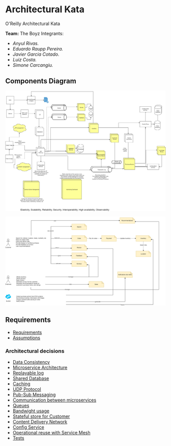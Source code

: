 # Architectural Kata
O'Reilly Architectural Kata

**Team:** The Boyz
Integrants: 
* _Anyul Rivas._
* _Eduardo Raupp Pereira._
* _Javier Garcia Cotado._
* _Luiz Costa._
* _Simone Carcangiu._

## Components Diagram
![Components Diagram](Components-Diagram.jpg "Actor Workflow")

![Actor Workflow](actor-workflow.png "Actor Workflow")

## Requirements
* [Requirements](requirements.md)
* [Assumptions](assumptions.md)

### Architectural decisions

* [Data Consistency](ADR1-data-consistency.md)
* [Microservice Architecture](ADR2-microservices-architecture.md)
* [Replayable log](adr3-replayable-log.md)
* [Shared Database](adr4.shared-database.md)
* [Caching](adr5-caching.md)
* [UDP Protocol](adr6-udp-protocol.md)
* [Pub-Sub Messaging](adr7-pub-sub-messaging.md)
* [Communication between microservices](adr8-communication-between-microservices.md)
* [Queues](adr9-queue.md)
* [Bandwight usage](adr10-reducered-bandwidth.md)
* [Stateful store for Customer](ADR11-replayable-log.md)
* [Content Delivery Network](ADR13-cdn.md)
* [Config Service](ADR-12-Config-server.md)  
* [Operational reuse with Service Mesh](ADR14-operational-reuse.md)  
* [Tests](ADRXX-test.md)